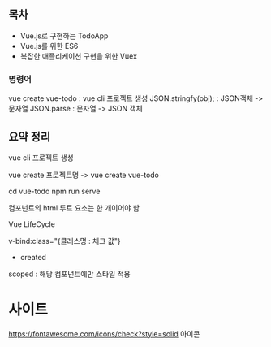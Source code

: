 ## 목차

- Vue.js로 구현하는 TodoApp
- Vue.js를 위한 ES6
- 복잡한 애플리케이션 구현을 위한 Vuex

### 명령어

vue create vue-todo : vue cli 프로젝트 생성
JSON.stringfy(obj); : JSON객체 -> 문자열
JSON.parse : 문자열 -> JSON 객체

## 요약 정리

vue cli 프로젝트 생성

vue create 프로젝트명 -> vue create vue-todo

cd vue-todo
npm run serve

컴포넌트의 html 루트 요소는 한 개이어야 함

Vue LifeCycle

v-bind:class="{클래스명 : 체크 값"}

- created

scoped : 해당 컴포넌트에만 스타일 적용


# 사이트
https://fontawesome.com/icons/check?style=solid 아이콘 